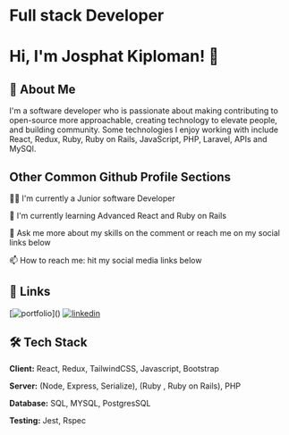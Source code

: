 # Full stack Developer


# Hi, I'm Josphat Kiploman! 👋


## 🚀 About Me
I'm a software developer who is passionate about making contributing to open-source more approachable, creating technology to elevate people, and building community. Some technologies I enjoy working with include React, Redux, Ruby, Ruby on Rails, JavaScript, PHP, Laravel, APIs and MySQl. 
## Other Common Github Profile Sections
👩‍💻 I'm currently a Junior software Developer

🧠 I'm currently learning Advanced React and Ruby on Rails

💬 Ask me more about my skills on the comment or reach me on my social links below

📫 How to reach me: hit my social media links below


## 🔗 Links
[![portfolio]([https://img.shields.io/badge/my_portfolio-000?style=for-the-badge&logo=ko-fi&logoColor=white](https://loman-portfolio.netlify.app/))]()
[![linkedin]([https://img.shields.io/badge/linkedin-0A66C2?style=for-the-badge&logo=linkedin&logoColor=white)](https://www.linkedin.com/in/josphat-kiploman-797430236/](https://www.linkedin.com/in/josphat205/))


## 🛠 Tech Stack

**Client:** React, Redux, TailwindCSS, Javascript, Bootstrap

**Server:** (Node, Express, Serialize), (Ruby , Ruby on Rails), PHP

**Database:** SQL, MYSQL, PostgresSQL

**Testing:**  Jest, Rspec

